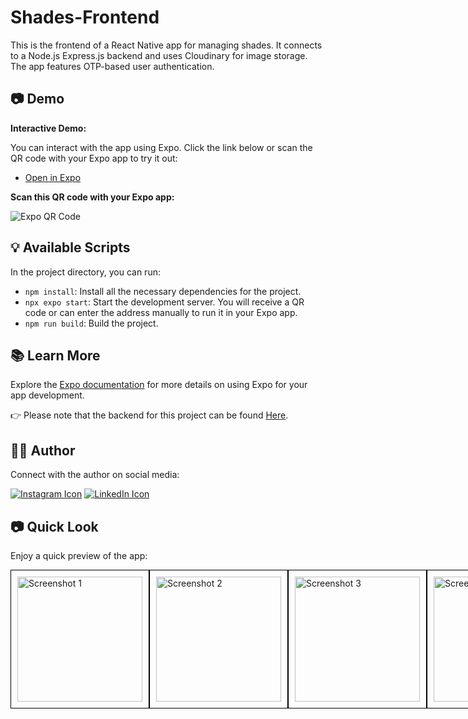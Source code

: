 # Shades-Frontend

This is the frontend of a React Native app for managing shades. It connects to a Node.js Express.js backend and uses Cloudinary for image storage. The app features OTP-based user authentication.

## 📷 Demo

**Interactive Demo:**

You can interact with the app using Expo. Click the link below or scan the QR code with your Expo app to try it out:

- [Open in Expo](exp://exp.host/@ifeelpankaj/Shades)

**Scan this QR code with your Expo app:**

![Expo QR Code](https://api.qrserver.com/v1/create-qr-code/?data=exp%3A%2F%2Fexp.host%2F%40ifeelpankaj%2FShades&size=150x150&color=007acc)

## 💡 Available Scripts

In the project directory, you can run:

- `npm install`: Install all the necessary dependencies for the project.
- `npx expo start`: Start the development server. You will receive a QR code or can enter the address manually to run it in your Expo app.
- `npm run build`: Build the project.

## 📚 Learn More

Explore the [Expo documentation](https://docs.expo.dev/) for more details on using Expo for your app development.

👉 Please note that the backend for this project can be found [Here](https://github.com/Myself-Pankaj/Shades-Backend).

## 👨‍💻 Author

Connect with the author on social media:

[![Instagram Icon](https://img.icons8.com/color/96/000000/instagram-new.png)](https://www.instagram.com/ifeelpankaj)
 [![LinkedIn Icon](https://img.icons8.com/color/96/000000/linkedin.png)](https://www.linkedin.com/in/ifeelpankaj)

## 📷 Quick Look

Enjoy a quick preview of the app:

<div style="display: flex; justify-content: space-between; gap: "20px';">
  <img src="https://res.cloudinary.com/attar-shop/image/upload/v1693743325/dyu0frxqyx8zvywtfyyy.jpg" alt="Screenshot 1" width="200" height="auto" style="border: 1px solid #000; padding: 10px;">
  <img src="https://res.cloudinary.com/attar-shop/image/upload/v1693743326/tctjumrjy09azjhriswa.jpg" alt="Screenshot 2" width="200" height="auto" style="border: 1px solid #000; padding: 10px;">
  <img src="https://res.cloudinary.com/attar-shop/image/upload/v1693743326/djooqzfyuiz2ecusz9l1.jpg" alt="Screenshot 3" width="200" height="auto" style="border: 1px solid #000; padding: 10px;">
  <img src="https://res.cloudinary.com/attar-shop/image/upload/v1693743326/bi5ztrp9z121ihplxvib.jpg" alt="Screenshot 4" width="200" height="auto" style="border: 1px solid #000; padding: 10px;">
<div/>



Build your dynamic application with this powerful tech stack! 🚀
